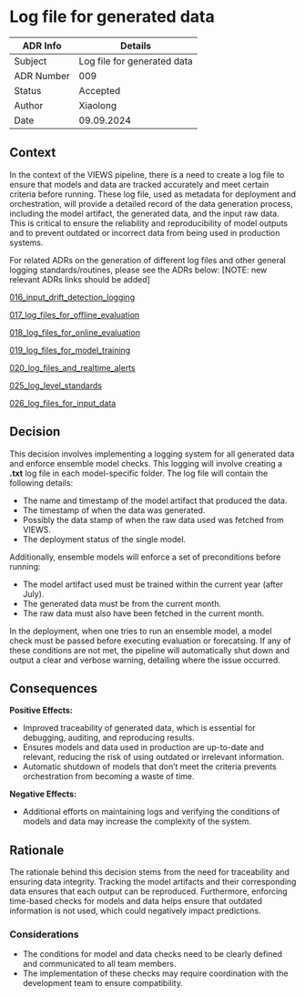 # Log file for generated data


| ADR Info            | Details                     |
|---------------------|-----------------------------|
| Subject             | Log file for generated data |
| ADR Number          | 009                         |
| Status              | Accepted                    |
| Author              | Xiaolong                    |
| Date                | 09.09.2024                  |

## Context
In the context of the VIEWS pipeline, there is a need to create a log file to ensure that models and data are tracked accurately and meet certain criteria before running. 
These log file, used as metadata for deployment and orchestration,  will provide a detailed record of the data generation process, including the model artifact, the generated data, and the input raw data. 
This is critical to ensure the reliability and reproducibility of model outputs and to prevent outdated or incorrect data from being used in production systems.

For related ADRs on the generation of different log files and other general logging standards/routines, please see the ADRs below:  [NOTE: new relevant ADRs links should be added]

[016_input_drift_detection_logging](/documentation/ADRs/016_input_drift_detection_logging.md)

[017_log_files_for_offline_evaluation](/documentation/ADRs/017_log_files_for_offline_evaluation.md)

[018_log_files_for_online_evaluation](/documentation/ADRs/018_log_files_for_online_evaluation.md)

[019_log_files_for_model_training](/documentation/ADRs/019_log_files_for_model_training.md)

[020_log_files_and_realtime_alerts](/documentation/ADRs/020_log_files_and_realtime_alerts.md)

[025_log_level_standards](/documentation/ADRs/025_log_level_standards.md)

[026_log_files_for_input_data](/documentation/ADRs/026_log_files_for_input_data.md)


## Decision
This decision involves implementing a logging system for all generated data and enforce ensemble model checks. 
This logging will involve creating a **.txt** log file in each model-specific folder. The log file will contain the following details:
- The name and timestamp of the model artifact that produced the data.
- The timestamp of when the data was generated.
- Possibly the data stamp of when the raw data used was fetched from VIEWS.
- The deployment status of the single model.

Additionally, ensemble models will enforce a set of preconditions before running:
- The model artifact used must be trained within the current year (after July).
- The generated data must be from the current month.
- The raw data must also have been fetched in the current month.

In the deployment, when one tries to run an ensemble model, a model check must be passed before executing evaluation or forecatsing. 
If any of these conditions are not met, the pipeline will automatically shut down and output a clear and verbose warning, detailing where the issue occurred.

## Consequences
**Positive Effects:**
- Improved traceability of generated data, which is essential for debugging, auditing, and reproducing results.
- Ensures models and data used in production are up-to-date and relevant, reducing the risk of using outdated or irrelevant information.
- Automatic shutdown of models that don’t meet the criteria prevents orchestration from becoming a waste of time.

**Negative Effects:**
- Additional efforts on maintaining logs and verifying the conditions of models and data may increase the complexity of the system.

## Rationale
The rationale behind this decision stems from the need for traceability and ensuring data integrity. 
Tracking the model artifacts and their corresponding data ensures that each output can be reproduced. 
Furthermore, enforcing time-based checks for models and data helps ensure that outdated information is not used, 
which could negatively impact predictions.

### Considerations
- The conditions for model and data checks need to be clearly defined and communicated to all team members.
- The implementation of these checks may require coordination with the development team to ensure compatibility.